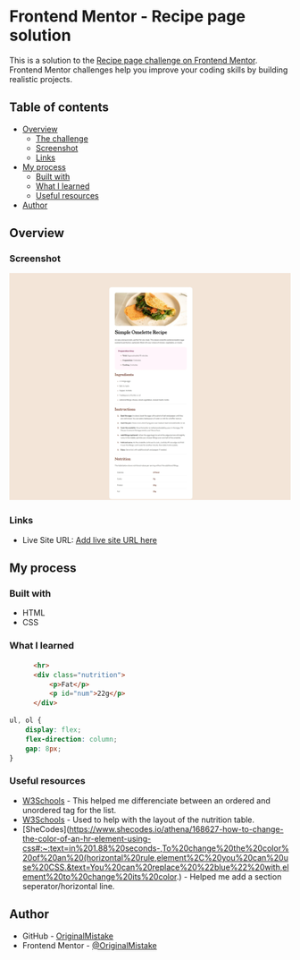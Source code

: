 # Frontend Mentor - Recipe page solution

This is a solution to the [Recipe page challenge on Frontend Mentor](https://www.frontendmentor.io/challenges/recipe-page-KiTsR8QQKm). Frontend Mentor challenges help you improve your coding skills by building realistic projects. 

## Table of contents

- [Overview](#overview)
  - [The challenge](#the-challenge)
  - [Screenshot](#screenshot)
  - [Links](#links)
- [My process](#my-process)
  - [Built with](#built-with)
  - [What I learned](#what-i-learned)
  - [Useful resources](#useful-resources)
- [Author](#author)

## Overview

### Screenshot

![](assets/images/screenshot.jpg)

### Links

- Live Site URL: [Add live site URL here](https://your-live-site-url.com)

## My process

### Built with

- HTML
- CSS

### What I learned

```html
      <hr>
      <div class="nutrition">
          <p>Fat</p>
          <p id="num">22g</p>
      </div>
```
```css
ul, ol {
    display: flex;
    flex-direction: column;
    gap: 8px;
}
```

### Useful resources

- [W3Schools](https://www.w3schools.com/html/html_lists.asp) - This helped me differenciate between an ordered and unordered tag for the list.
- [W3Schools](https://www.w3schools.com/html/html_tables.asp) - Used to help with the layout of the nutrition table.
- [SheCodes](https://www.shecodes.io/athena/168627-how-to-change-the-color-of-an-hr-element-using-css#:~:text=in%201.88%20seconds-,To%20change%20the%20color%20of%20an%20(horizontal%20rule,element%2C%20you%20can%20use%20CSS.&text=You%20can%20replace%20%22blue%22%20with,element%20to%20change%20its%20color.) - Helped me add a section seperator/horizontal line.

## Author

- GitHub - [OriginalMistake](https://github.com/OriginalMistake)
- Frontend Mentor - [@OriginalMistake](https://www.frontendmentor.io/profile/OriginalMistake)